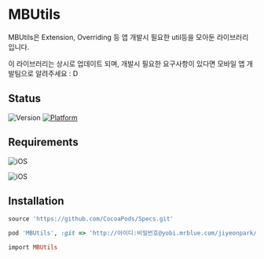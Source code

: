 # MBUtils

MBUtils은 Extension, Overriding 등 앱 개발시 필요한 util등을 모아둔 라이브러리 입니다.

이 라이브러리는 상시로 업데이트 되며, 개발시 필요한 요구사항이 있다면 모바일 앱 개발팀으로 알려주세요 : D 



## Status

![Version](https://img.shields.io/badge/Version-0.2.0---orange.svg)
[![Platform](https://img.shields.io/cocoapods/p/MBUtils.svg?style=flat)](http://cocoapods.org/pods/MBUtils)

## Requirements

![iOS](https://img.shields.io/badge/iOS-8.0%2B-orange.svg)

![iOS](https://img.shields.io/badge/Swift-4.0-orange.svg)

## Installation

```ruby
source 'https://github.com/CocoaPods/Specs.git'

pod 'MBUtils', :git => 'http://아이디:비밀번호@yobi.mrblue.com/jiyeonpark/MBUtils'
```

```ruby
import MBUtils
```


